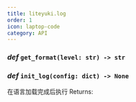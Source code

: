 ```yaml
---
title: liteyuki.log
order: 1
icon: laptop-code
category: API
---
```


### ***def*** `get_format(level: str) -> str`



### ***def*** `init_log(config: dict) -> None`

在语言加载完成后执行
Returns:

